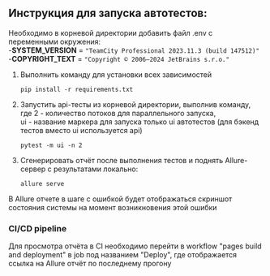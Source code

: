 ## Инструкция для запуска автотестов:

Необходимо в корневой директории добавить файл .env с переменными окружения:<br/>
-**SYSTEM_VERSION** = ```"TeamCity Professional 2023.11.3 (build 147512)"```<br/>
-**COPYRIGHT_TEXT** = ```"Copyright © 2006–2024 JetBrains s.r.o."```

1. Выполнить команду для установки всех зависимостей
   ```shell
   pip install -r requirements.txt
2. Запустить api-тесты из корневой директории, выполнив команду, где 2 - количество потоков для параллельного
   запуска, <br/>
   ui - название маркера для запуска только ui автотестов (для бэкенд тестов вместо ui используется api)

   ```shell
   pytest -m ui -n 2

3. Сгенерировать отчёт после выполнения тестов и поднять Allure-сервер с результатами локально:
   ```shell
   allure serve
В Allure отчете в шаге с ошибкой будет отображаться скриншот состояния системы на момент возникновения этой ошибки


### CI/CD pipeline
Для просмотра отчёта в CI необходимо перейти в workflow "pages build and deployment"
в job под названием "Deploy", где отображается ссылка на Allure отчёт по последнему прогону


